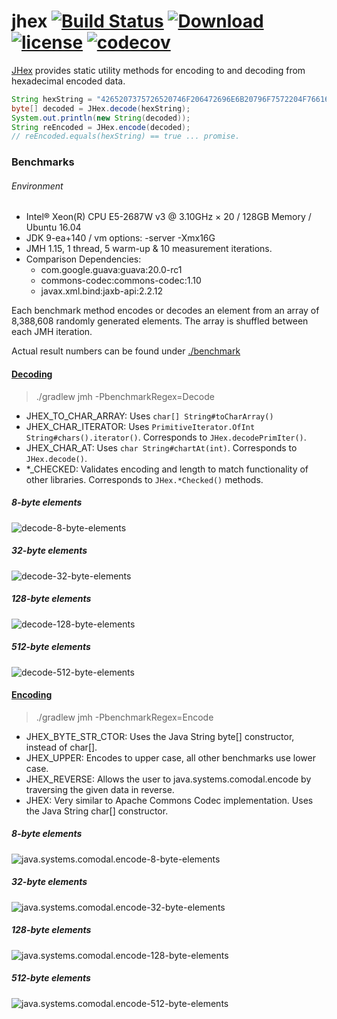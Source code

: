 # jhex [![Build Status](https://travis-ci.org/comodal/jhex.svg?branch=master)](https://travis-ci.org/comodal/jhex) [ ![Download](https://api.bintray.com/packages/comodal/libraries/jhex/images/download.svg) ](https://bintray.com/comodal/libraries/jhex/_latestVersion) [![license](https://img.shields.io/badge/license-Apache%202-blue.svg)](LICENSE) [![codecov](https://codecov.io/gh/comodal/jhex/branch/master/graph/badge.svg)](https://codecov.io/gh/comodal/jhex)

[JHex](systems.comodal.jhex/src/main/java/systems/comodal/jhex/JHex.java#L7) provides static utility methods for encoding to and decoding from hexadecimal encoded data.

```java
String hexString = "4265207375726520746F206472696E6B20796F7572204F76616C74696E65";
byte[] decoded = JHex.decode(hexString);
System.out.println(new String(decoded));
String reEncoded = JHex.encode(decoded);
// reEncoded.equals(hexString) == true ... promise.
```

### Benchmarks

###### Environment

* Intel® Xeon(R) CPU E5-2687W v3 @ 3.10GHz × 20 / 128GB Memory / Ubuntu 16.04
* JDK 9-ea+140 / vm options: -server -Xmx16G
* JMH 1.15, 1 thread, 5 warm-up & 10 measurement iterations.
* Comparison Dependencies:
  * com.google.guava:guava:20.0-rc1
  * commons-codec:commons-codec:1.10
  * javax.xml.bind:jaxb-api:2.2.12

Each benchmark method encodes or decodes an element from an array of 8,388,608 randomly generated elements.  The array is shuffled between each JMH iteration.

Actual result numbers can be found under [./benchmark](benchmark)

#### [Decoding](systems.comodal.jhex/src/jmh/java/systems/comodal/jhex/DecodeBenchmark.java#L79)

>./gradlew jmh -PbenchmarkRegex=Decode

* JHEX_TO_CHAR_ARRAY: Uses `char[] String#toCharArray()`
* JHEX_CHAR_ITERATOR: Uses `PrimitiveIterator.OfInt String#chars().iterator()`.  Corresponds to `JHex.decodePrimIter()`.
* JHEX_CHAR_AT: Uses `char String#chartAt(int)`.  Corresponds to `JHex.decode()`.
* \*_CHECKED: Validates encoding and length to match functionality of other libraries. Corresponds to `JHex.*Checked()` methods.

##### 8-byte elements
![decode-8-byte-elements](https://rawgit.com/comodal/jhex/master/benchmark/decode-8-byte-elements.svg)
##### 32-byte elements
![decode-32-byte-elements](https://rawgit.com/comodal/jhex/master/benchmark/decode-32-byte-elements.svg)
##### 128-byte elements
![decode-128-byte-elements](https://rawgit.com/comodal/jhex/master/benchmark/decode-128-byte-elements.svg)
##### 512-byte elements
![decode-512-byte-elements](https://rawgit.com/comodal/jhex/master/benchmark/decode-512-byte-elements.svg)

#### [Encoding](systems.comodal.jhex/src/jmh/java/systems/comodal/jhex/EncodeBenchmark.java#L66)

>./gradlew jmh -PbenchmarkRegex=Encode

* JHEX_BYTE_STR_CTOR: Uses the Java String byte[] constructor, instead of char[].
* JHEX_UPPER: Encodes to upper case, all other benchmarks use lower case.
* JHEX_REVERSE: Allows the user to java.systems.comodal.encode by traversing the given data in reverse.
* JHEX: Very similar to Apache Commons Codec implementation.  Uses the Java String char[] constructor.

##### 8-byte elements
![java.systems.comodal.encode-8-byte-elements](https://cdn.rawgit.com/comodal/jhex/master/benchmark/java.systems.comodal.encode-8-byte-elements.svg)
##### 32-byte elements
![java.systems.comodal.encode-32-byte-elements](https://cdn.rawgit.com/comodal/jhex/master/benchmark/java.systems.comodal.encode-32-byte-elements.svg)
##### 128-byte elements
![java.systems.comodal.encode-128-byte-elements](https://cdn.rawgit.com/comodal/jhex/master/benchmark/java.systems.comodal.encode-128-byte-elements.svg)
##### 512-byte elements
![java.systems.comodal.encode-512-byte-elements](https://cdn.rawgit.com/comodal/jhex/master/benchmark/java.systems.comodal.encode-512-byte-elements.svg)
